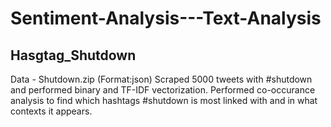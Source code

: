 # Sentiment-Analysis---Text-Analysis
## Hasgtag_Shutdown
Data - Shutdown.zip (Format:json)
Scraped 5000 tweets with #shutdown and performed binary and TF-IDF vectorization. 
Performed co-occurance analysis to find which hashtags #shutdown is most linked with and in what contexts it appears. 
